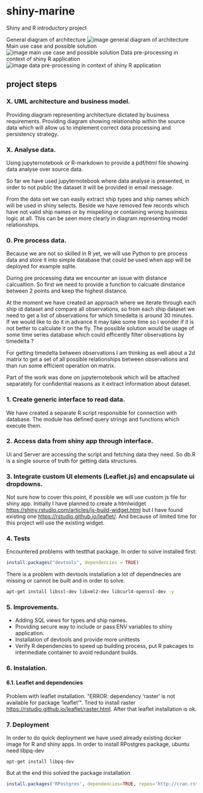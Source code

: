 # shiny-marine
Shiny and R introductory project

General diagram of architecture
![image general diagram of architecture](diagrams-shiny-marine-Page-1.png)
Main use case and possible solution
![image main use case and possible solution](diagrams-shiny-marine-Page-2.png)
Data pre-processing in context of shiny R application
![image data pre-processing in context of shiny R application](diagrams-shiny-marine-Page-4.png)
## project steps
### X. UML architecture and business model.
Providing diagram representing architecture dictated by business
requirements. Providing diagram showing relationship within the source
data which will allow us to implement correct data processing and
persistency strategy.

### X. Analyse data.
Using jupyternotebook or R-markdown to provide a pdf/html file showing
data analyse over source data.

So far we have used jupyternotebook where data analyse is presented, in order
to not public the dataset it will be provided in email message.

From the data set we can easily extract ship types and ship names which will
be used in shiny selects. Beside we have removed few records which have 
not valid ship names or by mispeliing or containing wrong business logic at
all. This can be seen more clearly in diagram representing model relationships.

### 0. Pre process data.
Because we are not so skilled in R yet, we will use Python to pre process
data and store it into simple database that could be used when app will be
deployed for example sqlite.

During pre processing data we encounter an issue with distance calcualtion.
So first we need to provide a function to calcuate dinstance between 2 points
and keep the highest distance.

At the moment we have created an approach where we iterate through each 
ship id dataset and compare all observations, so from each ship dataset we need to get a list of observations for which timedelta is around 30 minutes. If we would like
to do it in advance it may take some time so I wonder if it is not better to
calculate it on the fly. The possible solution would be usage of some time 
series database which could efficently filter observations by timedelta ?

For getting timedelta between observations I am thinking as well about a 2d matrix
to get a set of all possible relationships between observations and than run some
efficient operation on matrix.

Part of the work was done on jupyternotebook which will be attached separately
for confidential reasons as it extract information about dataset.

### 1. Create generic interface to read data.
We have created a separate R script responsible for connection with database.
The module has defined query strings and functions which execute them.

### 2. Access data from shiny app through interface.
Ui and Server are accessing the script and fetching data they need. So db.R is
a single source of truth for getting data structures.

### 3. Integrate custom UI elements (Leaflet.js) and encapsulate ui dropdowns.
Not sure how to cover this point, if possible we will use custom js file for shiny
app. Initially I have planned to create a htmlwidget https://shiny.rstudio.com/articles/js-build-widget.html but I have found existing
one https://rstudio.github.io/leaflet/. And because of limited time for this project
will use the existing widget.

### 4. Tests
Encountered problems with testthat package. In order to solve installed first:
```R
install.packages("devtools", dependencies = TRUE)
```
There is a problem with devtools installation a lot of dependnecies are missing
or cannot be built and in order to solve.
```bash
apt-get install libssl-dev libxml2-dev libcurl4-openssl-dev -y
```

### 5. Improvements.
* Adding SQL views for types and ship names.
* Providing secure way to include or pass ENV variables to shiny application.
* Installation of devtools and provide more unittests
* Verify R dependencies to speed up building process, put R pakcages to intermediate
container to avoid redundant builds.

### 6. Instalation.
#### 6.1. Leaflet and dependencies
Problem with leaflet installation. "ERROR: dependency ‘raster’ is not available for package ‘leaflet’". Tried to install raster https://rstudio.github.io/leaflet/raster.html. After that leaflet installation is ok.

### 7. Deployment
In order to do quick deployment we have used already existing docker image for R 
and shiny apps. 
In order to install RPostgres package, ubuntu need libpq-dev
```
apt-get install libpq-dev
```
But at the end this solved the package installation
```R
install.packages('RPostgres', dependencies=TRUE, repos='http://cran.rstudio.com/')
```

